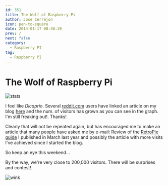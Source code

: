 ```yaml
---
id: 351
title: The Wolf of Raspberry Pi
author: Jose Cerrejon
icon: pen-to-square
date: 2014-01-17 08:48:39
prev: /
next: false
category:
  - Raspberry PI
tag:
  - Raspberry PI
---
```


# The Wolf of Raspberry Pi

![stats](/images/2014/01/stats.jpg)

I feel like *Dicaprio*. Several [reddit.com](http://reddit.com) users have linked an article on my blog [here](http://www.reddit.com/r/Games/duplicates/1vd7l6/streaming_pc_games_to_raspberry_pi_nvidia/) and the num. of visitors has grown as you can see in the graph. I'm still freaking out!. Thanks!

Clearly that will not be repeated again, but has encouraged me to make an article that many people have asked me by e-mail: Review of the [RetroPie guide](/post.php?id=109) I published in March last year and possibly the article with more visits I've achieved since I started the blog. 

So keep an eye this weekend...

By the way, we're very close to 200,000 visitors. There will be surprises and contest!.

![wink](/css/sm/winking.png)